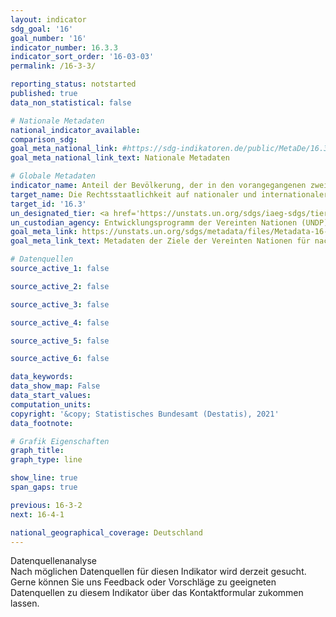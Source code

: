 ```yaml
---
layout: indicator    
sdg_goal: '16'    
goal_number: '16'    
indicator_number: 16.3.3    
indicator_sort_order: '16-03-03'    
permalink: /16-3-3/    

reporting_status: notstarted    
published: true    
data_non_statistical: false    

# Nationale Metadaten    
national_indicator_available:     
comparison_sdg:     
goal_meta_national_link: #https://sdg-indikatoren.de/public/MetaDe/16.3.3.pdf    
goal_meta_national_link_text: Nationale Metadaten    

# Globale Metadaten    
indicator_name: Anteil der Bevölkerung, der in den vorangegangenen zwei Jahren eine Streitigkeit durchlebt und einen formellen oder informellen Streitbeilegungsmechanismus in Anspruch genommen hat, nach Art des Mechanismus    
target_name: Die Rechtsstaatlichkeit auf nationaler und internationaler Ebene fördern und den gleichberechtigten Zugang aller zur Justiz gewährleisten    
target_id: '16.3'    
un_designated_tier: <a href='https://unstats.un.org/sdgs/iaeg-sdgs/tier-classification/' title='Klicken Sie hier um weitere Informationen zur UN-Tier-Klassifikation zu erhalten.'  target='_blank'>Tier II</a>    
un_custodian_agency: Entwicklungsprogramm der Vereinten Nationen (UNDP)<br>Büro der Vereinten Nationen für Drogen- und Verbrechensbekämpfung (UNODC)<br>Organisation für wirtschaftliche Zusammenarbeit und Entwicklung (OECD)    
goal_meta_link: https://unstats.un.org/sdgs/metadata/files/Metadata-16-03-03.pdf    
goal_meta_link_text: Metadaten der Ziele der Vereinten Nationen für nachhaltige Entwicklung    

# Datenquellen
source_active_1: false

source_active_2: false

source_active_3: false

source_active_4: false

source_active_5: false

source_active_6: false

data_keywords:     
data_show_map: False    
data_start_values:     
computation_units:     
copyright: '&copy; Statistisches Bundesamt (Destatis), 2021'    
data_footnote:     

# Grafik Eigenschaften    
graph_title:     
graph_type: line    

show_line: true
span_gaps: true

previous: 16-3-2    
next: 16-4-1    

national_geographical_coverage: Deutschland    
---
```


<span class="status notstarted"> Datenquellenanalyse </span><br>
Nach möglichen Datenquellen für diesen Indikator wird derzeit gesucht.
Gerne können Sie uns Feedback oder Vorschläge zu geeigneten Datenquellen zu diesem Indikator über das Kontaktformular zukommen lassen.
